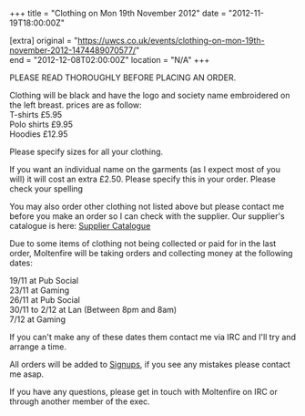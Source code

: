 +++
title = "Clothing on Mon 19th November 2012"
date = "2012-11-19T18:00:00Z"

[extra]
original = "https://uwcs.co.uk/events/clothing-on-mon-19th-november-2012-1474489070577/"    
end = "2012-12-08T02:00:00Z"
location = "N/A"
+++

PLEASE READ THOROUGHLY BEFORE PLACING AN ORDER.

Clothing will be black and have the logo and society name embroidered on the left breast. prices are as follow:  
T-shirts £5.95  
Polo shirts £9.95  
Hoodies £12.95

Please specify sizes for all your clothing.

If you want an individual name on the garments (as I expect most of you will) it will cost an extra £2.50. Please specify this in your order. Please check your spelling

You may also order other clothing not listed above but please contact me before you make an order so I can check with the supplier. Our supplier's catalogue is here: [Supplier Catalogue](http://www.embroidery4u.co.uk/Clothing-Catalogue%282278736%29.htm)

Due to some items of clothing not being collected or paid for in the last order, Moltenfire will be taking orders and collecting money at the following dates:

19/11 at Pub Social  
23/11 at Gaming  
26/11 at Pub Social  
30/11 to 2/12 at Lan (Between 8pm and 8am)  
7/12 at Gaming

If you can't make any of these dates them contact me via IRC and I'll try and arrange a time.

All orders will be added to [Signups](http://tinyurl.com/UWCSClothing), if you see any mistakes please contact me asap.

If you have any questions, please get in touch with Moltenfire on IRC or through another member of the exec.

